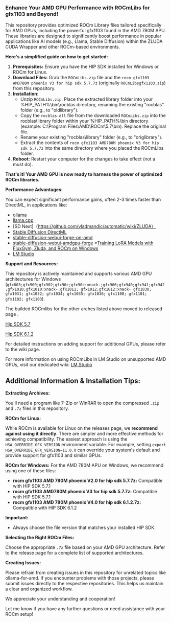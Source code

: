 ### Enhance Your AMD GPU Performance with ROCmLibs for gfx1103 and Beyond!

This repository provides optimized ROCm Library files tailored specifically for AMD GPUs, including the powerful
gfx1103 found in the AMD 780M APU. These libraries are designed to significantly boost performance in popular
applications like AI models (e.g., Llama, Stable Diffusion) within the ZLUDA CUDA Wrapper and other ROCm-based
environments.

**Here's a simplified guide on how to get started:**

1. **Prerequisites:** Ensure you have the HIP SDK installed for Windows or ROCm for Linux.
2. **Download Files:** Grab the `ROCmLibs.zip` file and the `rocm gfx1103 AMD780M phoenix V3 for hip sdk 5.7.7z`  (originally
`ROCmLibsgfx1103.zip`) from this repository.
3. **Installation:**
    * Unzip `ROCmLibs.zip`. Place the extracted library folder into your %HIP_PATH%\bin\rocblas directory,
renaming the existing "rocblas" folder (e.g., to "oldlibrary").
    * Copy the `rocblas.dll` file from the downloaded `ROCmLibs.zip`  into the rocblas\library folder within your
%HIP_PATH%\bin directory (example: C:\Program Files\AMD\ROCm\5.7\bin). Replace the original file.
    * Rename your existing "rocblas\library" folder (e.g., to "origlibrary").
    * Extract the contents of `rocm gfx1103 AMD780M phoenix V3 for hip sdk 5.7.7z` into the same directory where you placed  the ROCmLibs
folder.
4. **Reboot:** Restart your computer for the changes to take effect (not a must do).

**That's it! Your AMD GPU is now ready to harness the power of optimized ROCm libraries.**

**Performance Advantages:**

You can expect significant performance gains, often 2-3 times faster than DirectML, in applications like:

* [ollama](https://github.com/likelovewant/ollama-for-amd)
* [llama.cpp](https://github.com/ggerganov/llama.cpp)
* [SD Next]（https://github.com/vladmandic/automatic/wiki/ZLUDA）
* [Stable Diffusion DirectML](https://github.com/lshqqytiger/stable-diffusion-webui-amdgpu)
* [stable-diffusion-webui-forge-on-amd](https://github.com/likelovewant/stable-diffusion-webui-forge-on-amd)
* [stable-diffusion-webui-amdgpu-forge](https://github.com/lshqqytiger/stable-diffusion-webui-amdgpu-forge)
*[Training LoRA Models with FluxGym, Zluda, and ROCm on Windows](https://github.com/likelovewant/ROCmLibs-for-gfx1103-AMD780M-APU/wiki/Training-Flux-LoRA-Models-with-FluxGym,-Zluda,-and-ROCm-on-Windows)
* [ LM Studio](https://github.com/likelovewant/ROCmLibs-for-gfx1103-AMD780M-APU/wiki/Unlock-LM-Studio-on-Any-AMD-GPU-with-ROCm-Guide)

 **Support and Resources:**

This repository is actively maintained and supports various AMD GPU architectures for Windows (`gfx803;gfx900;gfx902;gfx90c;gfx90c:xnack-;gfx906;gfx940;gfx941;gfx942;gfx1010;gfx1010:xnack-;gfx1011; gfx1012;gfx1012:xnack-
gfx1030; gfx1031; gfx1032; gfx1034; gfx1035; gfx1036; gfx1100; gfx1101; gfx1102; gfx1103`). 

The builded ROCmlibs for the other arches listed above moved to released page .

[Hip SDK 5.7](https://github.com/likelovewant/ROCmLibs-for-gfx1103-AMD780M-APU/releases/tag/v0.5.7)

[Hip SDK 6.1.2](https://github.com/likelovewant/ROCmLibs-for-gfx1103-AMD780M-APU/releases/tag/v0.6.1.2)

For detailed
instructions on adding support for additional GPUs, please refer to the wiki page.

For more information on using ROCmLibs in LM Studio on unsupported AMD GPUs, visit our dedicated wiki:
[ LM Studio](https://github.com/likelovewant/ROCmLibs-for-gfx1103-AMD780M-APU/wiki/Unlock-LM-Studio-on-Any-AMD-GPU-with-ROCm-Guide)




## Additional Information & Installation Tips:

**Extracting Archives:**

You'll need a program like 7-Zip or WinRAR to open the compressed `.zip` and `.7z` files in this repository.


**ROCm for Linux:**

While ROCm is available for Linux on the releases page, we **recommend against using it directly**.  There are simpler and more
effective methods for achieving compatibility. The easiest approach is using the `HSA_OVERRIDE_GFX_VERSION`
environment variable. For example, setting `export HSA_OVERRIDE_GFX_VERSION=11.0.0` can override your system's
default and provide support for gfx1103 and similar GPUs.

**ROCm for Windows:**
For the AMD 780M APU on Windows, we recommend using one of these files:

* **rocm gfx1103 AMD 780M phoenix V2.0 for hip sdk 5.7.7z:** Compatible with HIP SDK 5.7.1
* **rocm gfx1103 AMD780M phoenix V3 for hip sdk 5.7.7z:**  Compatible with HIP SDK 5.7.1
* **rocm gfx1103 AMD 780M phoenix V4.0 for hip sdk 6.1.2.7z:** Compatible with HIP SDK 6.1.2


**Important:**

* Always choose the file version that matches your installed HIP SDK.

 **Selecting the Right ROCm Files:**


Choose the appropriate `.7z` file based on your AMD GPU architecture. Refer to the release page for a complete list of
supported architectures.



**Creating Issues:**


Please refrain from creating issues in this repository for unrelated topics like ollama-for-amd. If you encounter
problems with those projects, please submit issues directly to the respective repositories. This helps us
maintain a clear and organized workflow.

We appreciate your understanding and cooperation!

Let me know if you have any further questions or need assistance with your ROCm setup!
